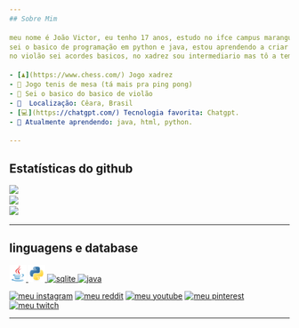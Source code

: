 ```yaml
---
## Sobre Mim

meu nome é João Victor, eu tenho 17 anos, estudo no ifce campus maranguape, e fui obrigado a fazer e enfeitar meu github. <br>
sei o basico de programação em python e java, estou aprendendo a criar sites, por enquanto apenas estudando html. <br>
no violão sei acordes basicos, no xadrez sou intermediario mas tô a tempos sem estudar nada, jogo no chess.com e meu nick é jota-vee.<br>

- [♟️](https://www.chess.com/) Jogo xadrez
- 🎾 Jogo tenis de mesa (tá mais pra ping pong)
- 🎸 Sei o basico do basico de violão
- 📍  Localização: Cêara, Brasil
- [💻](https://chatgpt.com/) Tecnologia favorita: Chatgpt.
- 🌱 Atualmente aprendendo: java, html, python.

---
```


## Estatísticas do github

![](https://github-readme-stats.vercel.app/api?username=Jota-vee&theme=tokyonight&hide_border=false&include_all_commits=false&count_private=false)
<br/>
![](https://github-readme-streak-stats.herokuapp.com/?user=Jota-vee&theme=tokyonight&hide_border=false)
<br/>
![](https://github-readme-stats.vercel.app/api/top-langs/?username=Jota-vee&theme=tokyonight&hide_border=false&include_all_commits=false&count_private=false&layout=compact)

---

## linguagens e database
<p align="left"> <a href="https://www.java.com" target="_blank" rel="noreferrer"> <img src="https://raw.githubusercontent.com/devicons/devicon/master/icons/java/java-original.svg" alt="java" width="30" height="30"/> </a> <a href="https://www.python.org" target="_blank" rel="noreferrer"> <img src="https://raw.githubusercontent.com/devicons/devicon/master/icons/python/python-original.svg" alt="python" width="30" height="30"/> </a> <a href="https://www.sqlite.org/" target="_blank" rel="noreferrer"> <img src="https://www.vectorlogo.zone/logos/sqlite/sqlite-icon.svg" alt="sqlite" width="30" height="30"/> <img src="https://www.scriptscoop.net/wp-content/uploads/2020/12/html-logo.png" alt="java" width="32" height="32"/> </a> <a href="https://www.python.org" target="_blank" rel="noreferrer"></a> </p>


[![meu instagram](https://img.shields.io/badge/Instagram-purple?logo=instagram)](https://tigrinho.io/)
[![meu reddit](https://img.shields.io/badge/Reddit-white?logo=reddit)](https://tigrinho.io/)
[![meu youtube](https://img.shields.io/badge/Youtube-red?logo=youtube)](https://tigrinho.io/)
[![meu pinterest](https://img.shields.io/badge/Pinterest-red?logo=pinterest)](https://tigrinho.io/)
[![meu twitch](https://img.shields.io/badge/twitch-white?logo=twitch)](https://tigrinho.io/)

---
